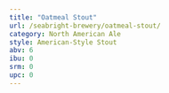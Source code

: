 ```yaml
---
title: "Oatmeal Stout"
url: /seabright-brewery/oatmeal-stout/
category: North American Ale
style: American-Style Stout
abv: 6
ibu: 0
srm: 0
upc: 0
---
```


